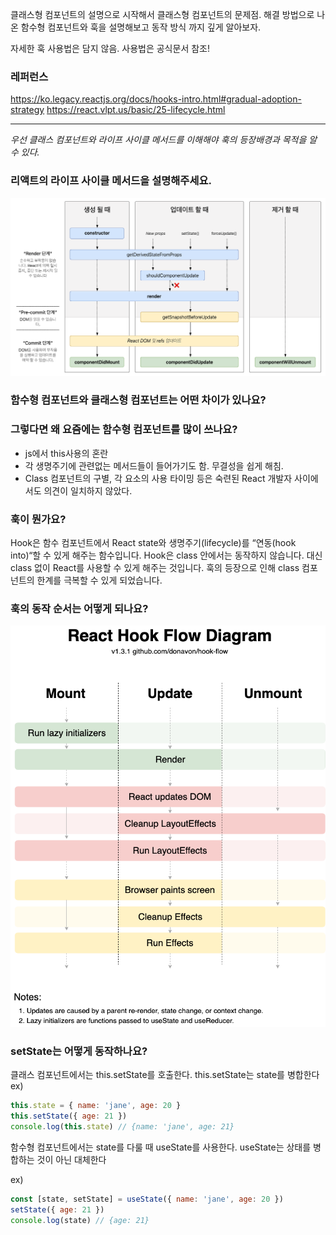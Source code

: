 클래스형 컴포넌트의 설명으로 시작해서 클래스형 컴포넌트의 문제점. 해결 방법으로 나온 함수형 컴포넌트와 훅을 설명해보고 동작 방식 까지 깊게 알아보자.

자세한 훅 사용법은 담지 않음. 사용법은 공식문서 참조!

### 레퍼런스

https://ko.legacy.reactjs.org/docs/hooks-intro.html#gradual-adoption-strategy
https://react.vlpt.us/basic/25-lifecycle.html

<hr/>

_우선 클래스 컴포넌트와 라이프 사이클 메서드를 이해해야 훅의 등장배경과 목적을 알 수 있다._

### 리액트의 라이프 사이클 메서드을 설명해주세요.

![Alt text](life_cycle.png)

### 함수형 컴포넌트와 클래스형 컴포넌트는 어떤 차이가 있나요?

### 그렇다면 왜 요즘에는 함수형 컴포넌트를 많이 쓰나요?

- js에서 this사용의 혼란
- 각 생명주기에 관련없는 메서드들이 들어가기도 함. 무결성을 쉽게 해침.
- Class 컴포넌트의 구별, 각 요소의 사용 타이밍 등은 숙련된 React 개발자 사이에서도 의견이 일치하지 않았다.

### 훅이 뭔가요?

Hook은 함수 컴포넌트에서 React state와 생명주기(lifecycle)를 “연동(hook into)“할 수 있게 해주는 함수입니다. Hook은 class 안에서는 동작하지 않습니다. 대신 class 없이 React를 사용할 수 있게 해주는 것입니다. 훅의 등장으로 인해 class 컴포넌트의 한계를 극복할 수 있게 되었습니다.

### 훅의 동작 순서는 어떻게 되나요?

![Alt text](hook_flow.png)

### setState는 어떻게 동작하나요?

클래스 컴포넌트에서는 this.setState를 호출한다.
this.setState는 state를 병합한다
ex)

```js
this.state = { name: 'jane', age: 20 }
this.setState({ age: 21 })
console.log(this.state) // {name: 'jane', age: 21}
```

함수형 컴포넌트에서는 state를 다룰 때 useState를 사용한다.
useState는 상태를 병합하는 것이 아닌 대체한다

ex)

```js
const [state, setState] = useState({ name: 'jane', age: 20 })
setState({ age: 21 })
console.log(state) // {age: 21}
```
